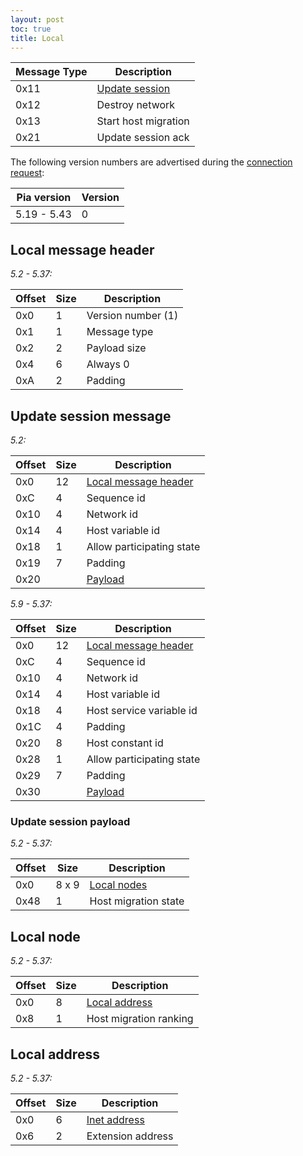 ```yaml
---
layout: post
toc: true
title: Local
---
```


| Message Type | Description                               |
|--------------|-------------------------------------------|
| 0x11         | [Update session](#update-session-message) |
| 0x12         | Destroy network                           |
| 0x13         | Start host migration                      |
| 0x21         | Update session ack                        |

The following version numbers are advertised during the [connection request](/docs/pia/protocols/station):

| Pia version | Version |
|-------------|---------|
| 5.19 - 5.43 | 0       |

## Local message header
*5.2 - 5.37:*

| Offset | Size | Description        |
|--------|------|--------------------|
| 0x0    | 1    | Version number (1) |
| 0x1    | 1    | Message type       |
| 0x2    | 2    | Payload size       |
| 0x4    | 6    | Always 0           |
| 0xA    | 2    | Padding            |

## Update session message
*5.2:*

| Offset | Size | Description                                   |
|--------|------|-----------------------------------------------|
| 0x0    | 12   | [Local message header](#local-message-header) |
| 0xC    | 4    | Sequence id                                   |
| 0x10   | 4    | Network id                                    |
| 0x14   | 4    | Host variable id                              |
| 0x18   | 1    | Allow participating state                     |
| 0x19   | 7    | Padding                                       |
| 0x20   |      | [Payload](#update-session-payload)            |

*5.9 - 5.37:*

| Offset | Size | Description                                   |
|--------|------|-----------------------------------------------|
| 0x0    | 12   | [Local message header](#local-message-header) |
| 0xC    | 4    | Sequence id                                   |
| 0x10   | 4    | Network id                                    |
| 0x14   | 4    | Host variable id                              |
| 0x18   | 4    | Host service variable id                      |
| 0x1C   | 4    | Padding                                       |
| 0x20   | 8    | Host constant id                              |
| 0x28   | 1    | Allow participating state                     |
| 0x29   | 7    | Padding                                       |
| 0x30   |      | [Payload](#update-session-payload)            |

### Update session payload
*5.2 - 5.37:*

| Offset | Size  | Description                |
|--------|-------|----------------------------|
| 0x0    | 8 x 9 | [Local nodes](#local-node) |
| 0x48   | 1     | Host migration state       |

## Local node
*5.2 - 5.37:*

| Offset | Size | Description                     |
|--------|------|---------------------------------|
| 0x0    | 8    | [Local address](#local-address) |
| 0x8    | 1    | Host migration ranking          |

## Local address
*5.2 - 5.37:*

| Offset | Size | Description                           |
|--------|------|---------------------------------------|
| 0x0    | 6    | [Inet address](/docs/pia/types#inetaddress) |
| 0x6    | 2    | Extension address                     |